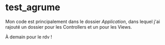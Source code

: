 # test_agrume
Mon code est principalement dans le dossier *Application*, dans lequel j'ai rajouté un dossier pour les Controllers et un pour les Views.

À demain pour le rdv !
